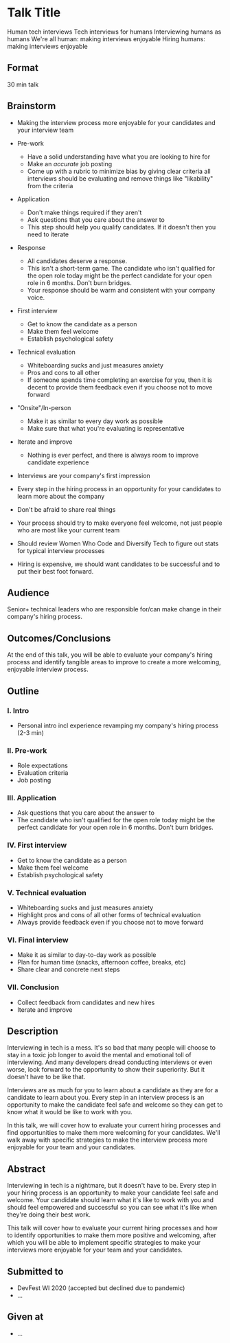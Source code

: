 # Talk Title

Human tech interviews
Tech interviews for humans
Interviewing humans as humans
We're all human: making interviews enjoyable
Hiring humans: making interviews enjoyable

## Format

30 min talk

## Brainstorm

- Making the interview process more enjoyable for your candidates and your interview team
- Pre-work
  - Have a solid understanding have what you are looking to hire for
  - Make an _accurate_ job posting
  - Come up with a rubric to minimize bias by giving clear criteria all interviews should be evaluating and remove things like "likability" from the criteria
- Application
  - Don't make things required if they aren't
  - Ask questions that you care about the answer to
  - This step should help you qualify candidates. If it doesn't then you need to iterate
- Response
  - All candidates deserve a response.
  - This isn't a short-term game. The candidate who isn't qualified for the open role today might be the perfect candidate for your open role in 6 months. Don't burn bridges.
  - Your response should be warm and consistent with your company voice.
- First interview
  - Get to know the candidate as a person
  - Make them feel welcome
  - Establish psychological safety
- Technical evaluation
  - Whiteboarding sucks and just measures anxiety
  - Pros and cons to all other
  - If someone spends time completing an exercise for you, then it is decent to provide them feedback even if you choose not to move forward
- "Onsite"/In-person
  - Make it as similar to every day work as possible
  - Make sure that what you're evaluating is representative
- Iterate and improve

  - Nothing is ever perfect, and there is always room to improve candidate experience

- Interviews are your company's first impression
- Every step in the hiring process in an opportunity for your candidates to learn more about the company
- Don't be afraid to share real things
- Your process should try to make everyone feel welcome, not just people who are most like your current team
- Should review Women Who Code and Diversify Tech to figure out stats for typical interview processes
- Hiring is expensive, we should want candidates to be successful and to put their best foot forward.

## Audience

Senior+ technical leaders who are responsible for/can make change in their company's hiring process.

## Outcomes/Conclusions

At the end of this talk, you will be able to evaluate your company's hiring process and identify tangible areas to improve to create a more welcoming, enjoyable interview process.

## Outline

### I. Intro

- Personal intro incl experience revamping my company's hiring process (2-3 min)

### II. Pre-work

- Role expectations
- Evaluation criteria
- Job posting

### III. Application

- Ask questions that you care about the answer to
- The candidate who isn't qualified for the open role today might be the perfect candidate for your open role in 6 months. Don't burn bridges.

### IV. First interview

- Get to know the candidate as a person
- Make them feel welcome
- Establish psychological safety

### V. Technical evaluation

- Whiteboarding sucks and just measures anxiety
- Highlight pros and cons of all other forms of technical evaluation
- Always provide feedback even if you choose not to move forward

### VI. Final interview

- Make it as similar to day-to-day work as possible
- Plan for human time (snacks, afternoon coffee, breaks, etc)
- Share clear and concrete next steps

### VII. Conclusion

- Collect feedback from candidates and new hires
- Iterate and improve

## Description

Interviewing in tech is a mess. It's so bad that many people will choose to stay in a toxic job longer to avoid the mental and emotional toll of interviewing. And many developers dread conducting interviews or even worse, look forward to the opportunity to show their superiority. But it doesn't have to be like that.

Interviews are as much for you to learn about a candidate as they are for a candidate to learn about you. Every step in an interview process is an opportunity to make the candidate feel safe and welcome so they can get to know what it would be like to work with you.

In this talk, we will cover how to evaluate your current hiring processes and find opportunities to make them more welcoming for your candidates. We'll walk away with specific strategies to make the interview process more enjoyable for your team and your candidates.

## Abstract

Interviewing in tech is a nightmare, but it doesn't have to be. Every step in your hiring process is an opportunity to make your candidate feel safe and welcome. Your candidate should learn what it's like to work with you and should feel empowered and successful so you can see what it's like when they're doing their best work.

This talk will cover how to evaluate your current hiring processes and how to identify opportunities to make them more positive and welcoming, after which you will be able to implement specific strategies to make your interviews more enjoyable for your team and your candidates.

## Submitted to
- DevFest WI 2020 (accepted but declined due to pandemic)
- ...

## Given at

- ...
